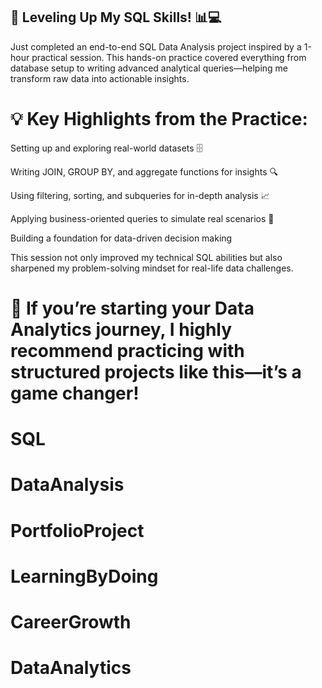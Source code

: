 ## 🚀 Leveling Up My SQL Skills! 📊💻

Just completed an end-to-end SQL Data Analysis project inspired by a 1-hour practical session.
This hands-on practice covered everything from database setup to writing advanced analytical queries—helping me transform raw data into actionable insights.

# 💡 Key Highlights from the Practice:

Setting up and exploring real-world datasets 🗄️

Writing JOIN, GROUP BY, and aggregate functions for insights 🔍

Using filtering, sorting, and subqueries for in-depth analysis 📈

Applying business-oriented queries to simulate real scenarios 🏢

Building a foundation for data-driven decision making

This session not only improved my technical SQL abilities but also sharpened my problem-solving mindset for real-life data challenges.

# 💬 If you’re starting your Data Analytics journey, I highly recommend practicing with structured projects like this—it’s a game changer!
# SQL 
# DataAnalysis 
# PortfolioProject 
# LearningByDoing 
# CareerGrowth 
# DataAnalytics
